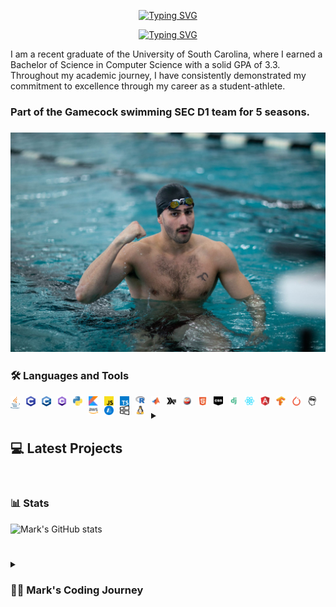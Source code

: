 <div align="center">
  <p>
    <a href="https://git.io/typing-svg"><img src="https://readme-typing-svg.demolab.com?font=Fira+Code&size=30&pause=1000&color=F70C0E&center=true&repeat=false&random=false&width=435&lines=Mark+Shperkin" alt="Typing SVG" /></a>
  </p>
  
  <p>
<a href="https://git.io/typing-svg"><img src="https://readme-typing-svg.demolab.com?font=Fira+Code&pause=1000&color=F70000&center=true&random=false&width=435&lines=Student-Athlete;Computer+Science;Passionate+developer+from+Israel" alt="Typing SVG" /></a>
  </p>
</div>

I am a recent graduate of the University of South Carolina, where I earned a Bachelor of Science in Computer Science with a solid GPA of 3.3. Throughout my academic journey, I have consistently demonstrated my commitment to excellence through my career as a student-athlete.

<h3>Part of the Gamecock swimming SEC D1 team for 5 seasons.<h3>

<div id="header" align="center">
<img src="swimming.jpg" width="900"/>
</div>

### :hammer_and_wrench: Languages and Tools

<img align="left" alt="Java" width="15px" style="padding-right:10px;" src="/icons/java-programming-language-icon.svg"/>
<img align="left" alt="C" width="15px" style="padding-right:10px;" src="/icons/c-program-icon.svg" />
<img align="left" alt="C++" width="15px" style="padding-right:10px;" src="/icons/c-plus-plus-programming-language-icon.svg" />
<img align="left" alt="C#" width="15px" style="padding-right:10px;" src="/icons/c-sharp-programming-language-icon.svg" />
<img align="left" alt="Python" width="15px" style="padding-right:10px;" src="/icons/python-programming-language-icon.svg" />
<img align="left" alt="Kotlin" width="15px" style="padding-right:10px;" src="/icons/kotlin-programming-language-icon.svg" />
<img align="left" alt="JavaScript" width="15px" style="padding-right:10px;" src="/icons/javascript-programming-language-icon.svg" />
<img align="left" alt="TypeScript" width="15px" style="padding-right:10px;" src="/icons/typescript-programming-language-icon.svg" />
<img align="left" alt="R" width="15px" style="padding-right:10px;" src="/icons/r-programming-language-icon.svg" />
<img align="left" alt="MATLAB" width="15px" style="padding-right:10px;" src="/icons/matlab-svgrepo-com.svg" />
<img align="left" alt="Haskell" width="15px" style="padding-right:10px;" src="/icons/haskell-svgrepo-com.svg" />
<img align="left" alt="Prolog" width="15px" style="padding-right:10px;" src="/icons/prolog-svgrepo-com (1).svg" />
<img align="left" alt="HTML" width="15px" style="padding-right:10px;" src="/icons/html-5-svgrepo-com.svg" />
<img align="left" alt="CSS" width="15px" style="padding-right:10px;" src="/icons/css-svgrepo-com.svg" />
<img align="left" alt="Django" width="15px" style="padding-right:10px;" src="/icons/django-svgrepo-com.svg" />
<img align="left" alt="React" width="15px" style="padding-right:10px;" src="/icons//react-svgrepo-com.svg" />
<img align="left" alt="Angular" width="15px" style="padding-right:10px;" src="/icons/angular-icon-svgrepo-com.svg" />
<img align="left" alt="TensorFlow" width="15px" style="padding-right:10px;" src="/icons/tensorflow-svgrepo-com.svg" />
<img align="left" alt="PyTorch" width="15px" style="padding-right:10px;" src="/icons/pytorch-svgrepo-com.svg" />
<img align="left" alt="NLP" width="15px" style="padding-right:10px;" src="/icons/nlp-neurolinguistic-programation-svgrepo-com.svg" />
<img align="left" alt="AWS" width="15px" style="padding-right:10px;" src="/icons/aws-svgrepo-com.svg" />
<img align="left" alt="Azure" width="15px" style="padding-right:10px;" src="/icons/azure-v2-svgrepo-com.svg" />
<img align="left" alt="Windows" width="15px" style="padding-right:10px;" src="/icons/windows-svgrepo-com.svg" />
<img align="left" alt="Linux" width="15px" style="padding-right:10px;" src="/icons/linux-tux-svgrepo-com.svg" />

#

<!-- BEGIN PROJECTS-CARDS -->

<details> 
  <summary><h2></>💻 Latest Projects</h2></summary>

  <h3>Connect Four AI Agent</h3>
  <p align="left">
    AI agent that plays the Connect Four game using a minimax algorithm with alpha-beta pruning.
  </p>
  <p align="left">
    <a href="https://github.com/markshperkin/Game-AI">View Project</a>
  </p>
  
#

  <h3>Backgammon AI Agent</h3>
  <p align="left">
    Rule-based chatbot integrated with an AI agent that plays backgammon using the MinMax search method.
  </p>
  <p align="left">
    <em>This project is still in progress.</em>
  </p>
  <p align="left">
    <a href="https://github.com/markshperkin/CSCE580-MarkShperkin-repo">View Project</a>
  </p>

#

  <h3>Android Applications</h3>
  <ul>
    <li>
      <strong><a href="https://github.com/markshperkin/location">Location:</a></strong> Mobile application designed to retrieve user location and display it on a Google Map interface using Google Maps API key.
    </li>
    <li>
      <strong><a href="https://github.com/markshperkin/CameraXApp">CameraXApp:</a></strong> Mobile application enabling users to capture photos and videos, with additional photo editing capabilities.
    </li>
    <li>
      <strong><a href="https://github.com/markshperkin/MiniPaint">MiniPaint:</a></strong> Mobile application allowing users to express creativity through drawing, equipped with diverse drawing tools.
    </li>
    <li>
      <strong><a href="https://github.com/markshperkin/Sensor-Game-Application">Sensor-Game-Application:</a></strong> Mobile application offering users an engaging gaming experience utilizing the device's built-in sensors.
    </li>
  </ul>

#

  <a href="https://github.com/markshperkin?tab=repositories"><img alt="All Repositories" title="All Repositories" src="https://custom-icon-badges.demolab.com/badge/-Click%20Here%20For%20All%20My%20Repos-1F222E?style=for-the-badge&logoColor=white&logo=repo"/></a>
</details>

<!-- END PROJECTS-CARDS -->




#

### 📊 Stats

![Mark's GitHub stats](https://github-readme-stats.vercel.app/api?username=markshperkin&show_icons=true&theme=gruvbox)

<!-- ![GitHub Streak](https://streak-stats.demolab.com?user=ForrestKnight&theme=gruvbox&border_radius=4.5) -->

#

<details>
 <summary><h3>👨‍💻 Mark's Coding Journey</h3></summary>
<h2>Blossoming Passion and the Thrill of the Challenge:</h2>

My passion for coding blossomed at the University of South Carolina, where I was constantly challenged and inspired by a supportive community. One of the most rewarding aspects of my coding journey has been the immense satisfaction that comes from solving coding problems. It is about cracking a complex puzzle or finally reaching the summit after a challenging climb. The initial frustration of grappling with a problem, followed by the "aha!" moment when the solution clicks into place, is a uniquely exhilarating experience.

<h2>Fueled by Accomplishment:</h2>

This sense of accomplishment fuels my motivation to tackle even more intricate challenges. It's a continuous learning process, where every solved problem opens the door to new possibilities and ignites a desire to explore further. The joy of problem-solving is what truly fuels my passion for coding and propels me forward on this exciting journey.

<h2>Embracing the Real World:</h2>

Graduation marks a transition from the structured learning environment to the dynamic world of professional development. While the curriculum and specific problem sets may change, the thrill of problem-solving and the satisfaction it brings remain constant. I'm eager to test my skills in real-world scenarios, tackling complex problems that impact businesses and communities. The prospect of collaborating with experienced developers and contributing solutions that address tangible challenges is incredibly exciting. I'm confident that the foundation I built at USC, coupled with the continuous learning spirit fostered by the coding community, will equip me to navigate these new challenges and experience the profound satisfaction that comes with making a real-world impact through code.

  

